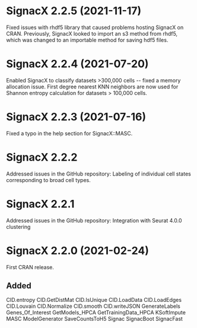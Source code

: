 # SignacX 2.2.5 (2021-11-17)

Fixed issues with rhdf5 library that caused problems hosting SignacX on CRAN. Previously, SignacX looked to import an s3 method from rhdf5, which was changed to an importable method for saving hdf5 files.

# SignacX 2.2.4 (2021-07-20) 

Enabled SignacX to classify datasets >300,000 cells -- fixed a memory allocation issue. First degree nearest KNN neighbors are now used for Shannon entropy calculation for datasets > 100,000 cells. 

# SignacX 2.2.3 (2021-07-16) 

Fixed a typo in the help section for SignacX::MASC. 

# SignacX 2.2.2
Addressed issues in the GitHub repository:
Labeling of individual cell states corresponding to broad cell types. 

# SignacX 2.2.1
Addressed issues in the GitHub repository:
Integration with Seurat 4.0.0 clustering

# SignacX 2.2.0 (2021-02-24) 

First CRAN release.

## Added

CID.entropy
CID.GetDistMat
CID.IsUnique
CID.LoadData
CID.LoadEdges
CID.Louvain
CID.Normalize
CID.smooth
CID.writeJSON
GenerateLabels
Genes_Of_Interest
GetModels_HPCA
GetTrainingData_HPCA
KSoftImpute
MASC
ModelGenerator
SaveCountsToH5
Signac
SignacBoot
SignacFast
